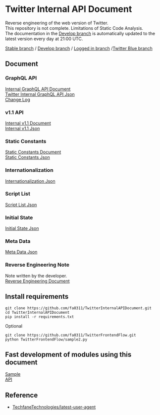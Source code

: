 # Twitter Internal API Document

Reverse engineering of the web version of Twitter.  
This repository is not complete. Limitations of Static Code Analysis.  
The documentation in the [Develop branch](https://github.com/fa0311/TwitterInternalAPIDocument/tree/develop) is automatically updated to the latest version every day at 21:00 UTC.

[Stable branch](https://github.com/fa0311/TwitterInternalAPIDocument/tree/master)  /  [Develop branch](https://github.com/fa0311/TwitterInternalAPIDocument/tree/develop)  /  [Logged in branch](https://github.com/fa0311/TwitterInternalAPIDocument/tree/twitter-login)  /[Twitter Blue branch](https://github.com/fa0311/TwitterInternalAPIDocument/tree/twitter-blue)  

## Document

### GraphQL API

[Internal GraphQL API Document](./docs/markdown/GraphQL.md)  
[Twitter Internal GraphQL API Json](./docs/json/GraphQL.json)  
[Change Log](./docs/markdown/ChangeLog.md)

### v1.1 API

[Internal v1.1 Document](./docs/markdown/v1.1.md)  
[Internal v1.1 Json](./docs/json/v1.1.json)  

### Static Constants

[Static Constants Document](./docs/markdown/FreezeObject.md)  
[Static Constants Json](./docs/json/FreezeObject.json)  

### Internationalization

[Internationalization Json](./docs/json/i18n)  

### Script List

[Script List Json](./docs/json/ScriptLoadJson.json)  

### Initial State

[Initial State Json](./docs/json/InitialState.json)  

### Meta Data

[Meta Data Json](./docs/json/MetaData.json)  

### Reverse Engineering Note

Note written by the developer.  
[Reverse Engineering Document](./docs/markdown/RE.md)  

## Install requirements

```shell
git clone https://github.com/fa0311/TwitterInternalAPIDocument.git
cd TwitterInternalAPIDocument
pip install -r requirements.txt
```

Optional

```shell
git clone https://github.com/fa0311/TwitterFrontendFlow.git
python TwitterFrontendFlow/sample2.py
```

## Fast development of modules using this document

[Sample](./sample.py)  
[API](./docs/json/API.json)  

## Reference

- [TechfaneTechnologies/latest-user-agent](https://github.com/TechfaneTechnologies/latest-user-agent)
